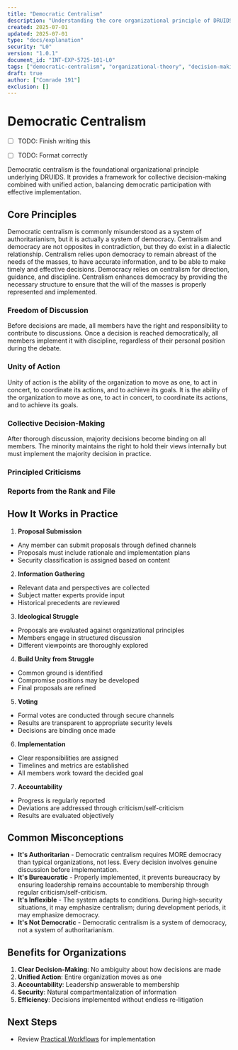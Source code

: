 ```yaml
---
title: "Democratic Centralism"
description: "Understanding the core organizational principle of DRUIDS - a framework for collective decision-making combined with unified action."
created: 2025-07-01
updated: 2025-07-01
type: "docs/explanation"
security: "L0"
version: "1.0.1"
document_id: "INT-EXP-5725-101-L0"
tags: ["democratic-centralism", "organizational-theory", "decision-making", "collective-action"]
draft: true
author: ["Comrade 191"]
exclusion: []
---
```


# Democratic Centralism

- [ ] TODO: Finish writing this
- [ ] TODO: Format correctly


Democratic centralism is the foundational organizational principle underlying DRUIDS. It provides a framework for collective decision-making combined with unified action, balancing democratic participation with effective implementation.

## Core Principles

Democratic centralism is commonly misunderstood as a system of authoritarianism, but it is actually a system of democracy. Centralism and democracy are not opposites in contradiction, but they do exist in a dialectic relationship. Centralism relies upon democracy to remain abreast of the needs of the masses, to have accurate information, and to be able to make timely and effective decisions. Democracy relies on centralism for direction, guidance, and discipline. Centralism enhances democracy by providing the necessary structure to ensure that the will of the masses is properly represented and implemented.

### Freedom of Discussion

Before decisions are made, all members have the right and responsibility to contribute to discussions. Once a decision is reached democratically, all members implement it with discipline, regardless of their personal position during the debate.

### Unity of Action

Unity of action is the ability of the organization to move as one, to act in concert, to coordinate its actions, and to achieve its goals. It is the ability of the organization to move as one, to act in concert, to coordinate its actions, and to achieve its goals.

### Collective Decision-Making

After thorough discussion, majority decisions become binding on all members. The minority maintains the right to hold their views internally but must implement the majority decision in practice.

### Principled Criticisms

### Reports from the Rank and File

## How It Works in Practice

1. **Proposal Submission**

- Any member can submit proposals through defined channels
- Proposals must include rationale and implementation plans
- Security classification is assigned based on content

2. **Information Gathering**

- Relevant data and perspectives are collected
- Subject matter experts provide input
- Historical precedents are reviewed

3. **Ideological Struggle**

- Proposals are evaluated against organizational principles
- Members engage in structured discussion
- Different viewpoints are thoroughly explored

4. **Build Unity from Struggle**

- Common ground is identified
- Compromise positions may be developed
- Final proposals are refined

5. **Voting**

- Formal votes are conducted through secure channels
- Results are transparent to appropriate security levels
- Decisions are binding once made

6. **Implementation**

- Clear responsibilities are assigned
- Timelines and metrics are established
- All members work toward the decided goal

7. **Accountability**

- Progress is regularly reported
- Deviations are addressed through criticism/self-criticism
- Results are evaluated objectively

## Common Misconceptions

- **It's Authoritarian** - Democratic centralism requires MORE democracy than typical organizations, not less. Every decision involves genuine discussion before implementation.
- **It's Bureaucratic** - Properly implemented, it prevents bureaucracy by ensuring leadership remains accountable to membership through regular criticism/self-criticism.
- **It's Inflexible** - The system adapts to conditions. During high-security situations, it may emphasize centralism; during development periods, it may emphasize democracy.
- **It's Not Democratic** - Democratic centralism is a system of democracy, not a system of authoritarianism.

## Benefits for Organizations

1. **Clear Decision-Making**: No ambiguity about how decisions are made
2. **Unified Action**: Entire organization moves as one
3. **Accountability**: Leadership answerable to membership
4. **Security**: Natural compartmentalization of information
5. **Efficiency**: Decisions implemented without endless re-litigation

## Next Steps

- Review [Practical Workflows](../../implement/workflows/proposal-process.md) for implementation
